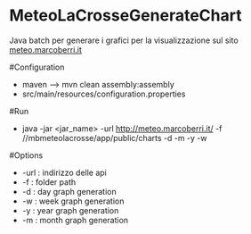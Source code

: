 # MeteoLaCrosseGenerateChart

Java batch per generare i grafici per la visualizzazione sul sito [meteo.marcoberri.it](http://meteo.marcoberri.it)


#Configuration

* maven --> mvn clean assembly:assembly
* src/main/resources/configuration.properties


#Run

* java -jar <jar_name> -url http://meteo.marcoberri.it/ -f /<app-path>/mbmeteolacrosse/app/public/charts -d -m -y -w

#Options

* -url : indirizzo delle api
* -f : folder path
* -d  : day graph generation
* -w  : week graph generation
* -y  : year graph generation
* -m  : month graph generation

